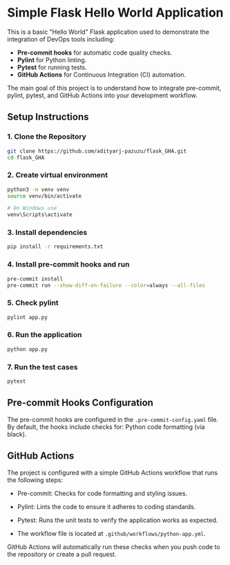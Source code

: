 # Simple Flask Hello World Application

This is a basic "Hello World" Flask application used to demonstrate the integration of DevOps tools including:

- **Pre-commit hooks** for automatic code quality checks.
- **Pylint** for Python linting.
- **Pytest** for running tests.
- **GitHub Actions** for Continuous Integration (CI) automation.

The main goal of this project is to understand how to integrate pre-commit, pylint, pytest, and GitHub Actions into your development workflow.


## Setup Instructions

### 1. Clone the Repository
```bash
git clone https://github.com/adityarj-pazuzu/flask_GHA.git
cd flask_GHA
```

### 2. Create virtual environment
```bash
python3 -m venv venv
source venv/bin/activate

# On Windows use
venv\Scripts\activate
```

### 3. Install dependencies
```bash
pip install -r requirements.txt
```

### 4. Install pre-commit hooks and run
```bash
pre-commit install
pre-commit run --show-diff-on-failure --color=always --all-files
```

### 5. Check pylint
```bash
pylint app.py
```

### 6. Run the application
```bash
python app.py
```

### 7. Run the test cases
```bash
pytest
```

## Pre-commit Hooks Configuration
The pre-commit hooks are configured in the `.pre-commit-config.yaml` file. By default, the hooks include checks for:
Python code formatting (via black).



## GitHub Actions
The project is configured with a simple GitHub Actions workflow that runs the following steps:

- Pre-commit: Checks for code formatting and styling issues.
- Pylint: Lints the code to ensure it adheres to coding standards.
- Pytest: Runs the unit tests to verify the application works as expected.

- The workflow file is located at `.github/workflows/python-app.yml`.

GitHub Actions will automatically run these checks when you push code to the repository or create a pull request.
